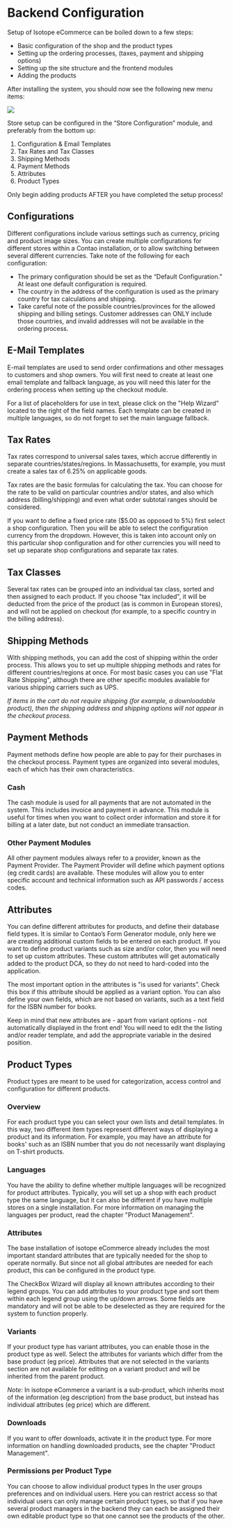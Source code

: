 # Backend Configuration

Setup of Isotope eCommerce can be boiled down to a few steps:
- Basic configuration of the shop and the product types
- Setting up the ordering processes, (taxes, payment and shipping options)
- Setting up the site structure and the frontend modules
- Adding the products

After installing the system, you should now see the following new menu items:

![](https://raw.github.com/isotope/docs/1.4/en/manual/images/2-backend_01.png)

Store setup can be configured in the “Store Configuration” module, and preferably from the bottom up:

1. Configuration & Email Templates
2. Tax Rates and Tax Classes
3. Shipping Methods
4. Payment Methods
5. Attributes
6. Product Types

Only begin adding products AFTER you have completed the setup process!


## Configurations

Different configurations include various settings such as currency, pricing and product image sizes. You can create multiple configurations for different stores within a Contao installation, or to allow switching between several different currencies. Take note of the following for each configuration:
- The primary configuration should be set as the “Default Configuration.” At least one default configuration is required.
- The country in the address of the configuration is used as the primary country for tax calculations and shipping.
- Take careful note of the possible countries/provinces for the allowed shipping and billing setings. Customer addresses can ONLY include those countries, and invalid addresses will not be available in the ordering process.


## E-Mail Templates

E-mail templates are used to send order confirmations and other messages to customers and shop owners. You will first need to create at least one email template and fallback language, as you will need this later for the ordering process when setting up the checkout module.

For a list of placeholders for use in text, please click on the "Help Wizard" located to the right of the field names. Each template can be created in multiple languages, so do not forget to set the main language fallback.


## Tax Rates

Tax rates correspond to universal sales taxes, which accrue differently in separate countries/states/regions. In Massachusetts, for example, you must create a sales tax of 6.25% on applicable goods.

Tax rates are the basic formulas for calculating the tax. You can choose for the rate to be valid on particular countries and/or states, and also which address (billing/shipping) and even what order subtotal ranges should be considered.

If you want to define a fixed price rate ($5.00 as opposed to 5%) first select a shop configuration. Then you will be able to select the configuration currency from the dropdown. However, this is taken into account only on this particular shop configuration and for other currencies you will need to set up separate shop configurations and separate tax rates.


## Tax Classes

Several tax rates can be grouped into an individual tax class, sorted and then assigned to each product. If you choose "tax included", it will be deducted from the price of the product (as is common in European stores), and will not be applied on checkout (for example, to a specific country in the billing address).


## Shipping Methods

With shipping methods, you can add the cost of shipping within the order process. This allows you to set up multiple shipping methods and rates for different countries/regions at once. For most basic cases you can use "Flat Rate Shipping", although there are other specific modules available for various shipping carriers such as UPS.

*If items in the cart do not require shipping (for example, a downloadable product), then the shipping address and shipping options will not appear in the checkout process.*


## Payment Methods

Payment methods define how people are able to pay for their purchases in the checkout process. Payment types are organized into several modules, each of which has their own characteristics.


### Cash

The cash module is used for all payments that are not automated in the system. This includes invoice and payment in advance. This module is useful for times when you want to collect order information and store it for billing at a later date, but not conduct an immediate transaction.


### Other Payment Modules

All other payment modules always refer to a provider, known as the Payment Provider. The Payment Provider will define which payment options (eg credit cards) are available. These modules will allow you to enter specific account and technical information such as API passwords / access codes.


## Attributes

You can define different attributes for products, and define their database field types. It is similar to Contao’s Form Generator module, only here we are creating additional custom fields to be entered on each product. If you want to define product variants such as size and/or color, then you will need to set up custom attributes. These custom attributes will get automatically added to the product DCA, so they do not need to hard-coded into the application.

The most important option in the attributes is "is used for variants”. Check this box if this attribute should be applied as a variant option. You can also define your own fields, which are not based on variants, such as a text field for the ISBN number for books.

Keep in mind that new attributes are - apart from variant options - not automatically displayed in the front end! You will need to edit the the listing and/or reader template, and add the appropriate variable in the desired position.


## Product Types

Product types are meant to be used for categorization, access control and configuration for different products.


### Overview

For each product type you can select your own lists and detail templates. In this way, two different item types represent different ways of displaying a product and its information. For example, you may have an attribute for books' such as an ISBN number that you do not necessarily want displaying on T-shirt products.


### Languages

You have the ability to define whether multiple languages will be recognized for product attributes. Typically, you will set up a shop with each product type the same language, but it can also be different if you have multiple stores on a single installation. For more information on managing the languages per product, read the chapter "Product Management".


### Attributes

The base installation of isotope eCommerce already includes the most important standard attributes that are typically needed for the shop to operate normally. But since not all global attributes are needed for each product, this can be configured in the product type.

The CheckBox Wizard will display all known attributes according to their legend groups. You can add attributes to your product type and sort them within each legend group using the up/down arrows. Some fields are mandatory and will not be able to be deselected as they are required for the system to function properly.


### Variants

If your product type has variant attributes, you can enable those in the product type as well. Select the attributes for variants which differ from the base product (eg price). Attributes that are not selected in the variants section are not available for editing on a variant product and will be inherited from the parent product.

*Note:* In isotope eCommerce a variant is a sub-product, which inherits most of the information (eg description) from the base product, but instead has individual attributes (eg price) which are different.


### Downloads

If you want to offer downloads, activate it in the product type. For more information on handling downloaded products, see the chapter "Product Management".


### Permissions per Product Type

You can choose to allow individual product types In the user groups preferences and on individual users. Here you can restrict access so that individual users can only manage certain product types, so that if you have several product managers in the backend they can each be assigned their own editable product type so that one cannot see the products of the other.
